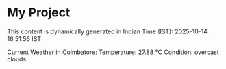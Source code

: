 # My Project

This content is dynamically generated in Indian Time (IST): 2025-10-14 16:51:56 IST


Current Weather in Coimbatore:
Temperature: 27.88 °C
Condition: overcast clouds
